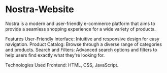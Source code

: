 # Nostra-Website
Nostra is a modern and user-friendly e-commerce platform that aims to provide a seamless shopping experience for a wide variety of products.

Features
User-Friendly Interface: Intuitive and responsive design for easy navigation.
Product Catalog: Browse through a diverse range of categories and products.
Search and Filters: Advanced search options and filters to help users find exactly what they're looking for.

Technologies Used
Frontend: HTML, CSS, JavaScript.
